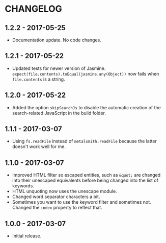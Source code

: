 CHANGELOG
=========


1.2.2 - 2017-05-25
------------------

* Documentation update. No code changes.


1.2.1 - 2017-05-22
------------------

* Updated tests for newer version of Jasmine. `expect(file.contents).toEqual(jasmine.any(Object))` now fails when `file.contents` is a string.


1.2.0 - 2017-05-22
------------------

* Added the option `skipSearchJs` to disable the automatic creation of the search-related JavaScript in the build folder.


1.1.1 - 2017-03-07
------------------

* Using `fs.readFile` instead of `metalsmith.readFile` because the latter doesn't work well for me.


1.1.0 - 2017-03-07
------------------

* Improved HTML filter so escaped entities, such as `&quot;` are changed into their unescaped equivalents before being changed into the list of keywords.
* HTML unquoting now uses the unescape module.
* Changed word separator characters a bit.
* Sometimes you want to use the keyword filter and sometimes not. Changed the `index` property to reflect that.


1.0.0 - 2017-03-07
------------------

* Initial release.
